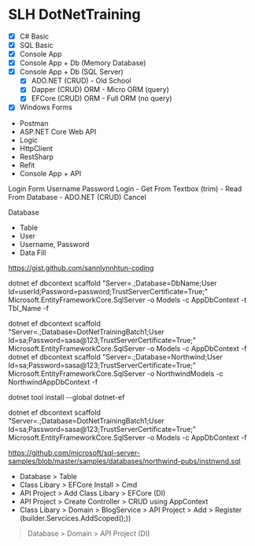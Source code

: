 # SLH DotNetTraining

- [x] C# Basic
- [x] SQL Basic
- [x] Console App
- [x] Console App + Db (Memory Database)
- [x] Console App + Db (SQL Server) 
	- [x] ADO.NET (CRUD) - Old School
	- [x] Dapper (CRUD) ORM - Micro ORM (query)
	- [x] EFCore (CRUD) ORM - Full ORM (no query)
- [x] Windows Forms
- Postman
- ASP.NET Core Web API
- Logic
- HttpClient
- RestSharp
- Refit
- Console App + API

Login Form
Username
Password
Login
	- Get From Textbox (trim)
	- Read From Database
	- ADO.NET (CRUD)
Cancel

Database
- Table
- User
- Username, Password
- Data Fill

https://gist.github.com/sannlynnhtun-coding

dotnet ef dbcontext scaffold "Server=.;Database=DbName;User Id=userId;Password=password;TrustServerCertificate=True;" Microsoft.EntityFrameworkCore.SqlServer -o Models -c AppDbContext -t Tbl_Name -f

dotnet ef dbcontext scaffold "Server=.;Database=DotNetTrainingBatch1;User Id=sa;Password=sasa@123;TrustServerCertificate=True;" Microsoft.EntityFrameworkCore.SqlServer -o Models -c AppDbContext -f
dotnet ef dbcontext scaffold "Server=.;Database=Northwind;User Id=sa;Password=sasa@123;TrustServerCertificate=True;" Microsoft.EntityFrameworkCore.SqlServer -o NorthwindModels -c NorthwindAppDbContext -f


dotnet tool install --global dotnet-ef

dotnet ef dbcontext scaffold "Server=.;Database=DotNetTrainingBatch1;User Id=sa;Password=sasa@123;TrustServerCertificate=True;" Microsoft.EntityFrameworkCore.SqlServer -o Models -c AppDbContext -f


https://github.com/microsoft/sql-server-samples/blob/master/samples/databases/northwind-pubs/instnwnd.sql

- Database > Table
- Class Libary > EFCore Install > Cmd
- API Project > Add Class Libary > EFCore (DI)
- API Project > Create Controller > CRUD using AppContext
- Class Libary > Domain > BlogService > API Project > Add > Register (builder.Servcices.AddScoped<BlogService>();))


> Database > Domain > API Project (DI)